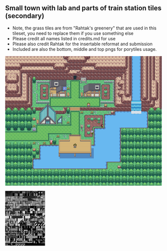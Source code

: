 ## Small town with lab and parts of train station tiles (secondary)
- Note, the grass tiles are from "Rahtak's greenery" that are used in this tileset, you need to replace them if you use something else
- Please credit all names listed in credits.md for use
- Please also credit Rahtak for the insertable reformat and submission
- Included are also the bottom, middle and top pngs for porytiles usage.

![example.png](example.png)

![tiles.png](tiles.png)
